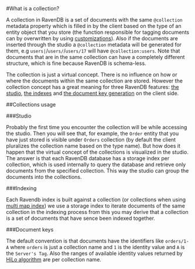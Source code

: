 ﻿#What is a collection?

A collection in RavenDB is a set of documents with the same `@collection` metadata property which is filled in by the client based on the type of 
an entity object that you store (the function responsible for tagging documents can by overwritten by using [customizations](../../client-api/configuration/conventions/identifier-generation/global#findtypetagname-and-finddynamictagname)). 
Also if the documents are inserted through the studio a `@collection` metadata will be generated for them, e.g `users|`/`users/`/`users/17` will have `@collection:users`.
Note that documents that are in the same collection can have a completely different structure, which is fine because RavenDB is schema-less.


The collection is just a virtual concept. There is no influence on how or where the documents within the same collection are stored. However the collection concept
has a great meaning for three RavenDB features: [the studio](../../studio/overview/documents/documents-view), [the indexes](../../indexes/what-are-indexes) and [the document key generation](../../client-api/document-identifiers/working-with-document-ids) on the client side.

##Collections usage

###Studio

Probably the first time you encounter the collection will be while accessing the studio. Then you will see that, for example, the `Order` entity that you have just stored is visible under 
`Orders` collection (by default the client pluralizes the collection name based on the type name). But how does it happen that the virtual concept of the collections is
visualized in the studio. The answer is that each RavenDB database has a storage index per collection, which is used internally to query the database and retrieve
only  documents from the specified collection. This way the studio can group the documents into the collections.


###Indexing

Each Ravendb index is built against a collection (or collections when using [multi map index](../../indexes/multi-map-indexes)) we use a storage index to iterate documents of the same collection in the indexing process from this
you may derive that a collection is a set of documents that have sence been indexed together.

###Document keys

The default convention is that documents have the identifiers like `orders/1-A` where `orders` is just a collection name and `1` is the identity value and `A` is the `Server's Tag`. 
Also the ranges of available identity values returned by [HiLo algorithm](../../client-api/document-identifiers/hilo-algorithm) are per collection name.
